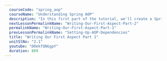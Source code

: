 ```yaml
---
  courseCode: "spring_aop"
  courseName: "Understanding Spring AOP"
  description: "In this first part of the tutorial, we'll create a Spring project that forms the basis for our Aspect. This is a good refresher of some of the core Spring concepts, and it also give us an opportunity to introduce a service layer in our code that we'll build on in the subsequent tutorials."
  nextLessonPermalinkName: "Writing-Our-First-Aspect-Part-2"
  permalinkName: "Writing-Our-First-Aspect-Part-1"
  prevLessonPermalinkName: "Setting-Up-AOP-Dependencies"
  title: "Writing Our First Aspect Part 1"
  unitSlNo: "2.1"
  youtube: "D0ekfQNGgpY"
  duration: 889
---
```

